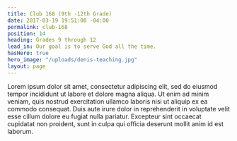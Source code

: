 ```yaml
---
title: Club 168 (9th -12th Grade)
date: 2017-03-19 19:51:00 -04:00
permalink: club-168
position: 14
heading: Grades 9 through 12
lead_in: Our goal is to serve God all the time.
hasHero: true
hero_image: "/uploads/denis-teaching.jpg"
layout: page
---
```


Lorem ipsum dolor sit amet, consectetur adipiscing elit, sed do eiusmod tempor incididunt ut labore et dolore magna aliqua. Ut enim ad minim veniam, quis nostrud exercitation ullamco laboris nisi ut aliquip ex ea commodo consequat. Duis aute irure dolor in reprehenderit in voluptate velit esse cillum dolore eu fugiat nulla pariatur. Excepteur sint occaecat cupidatat non proident, sunt in culpa qui officia deserunt mollit anim id est laborum.

